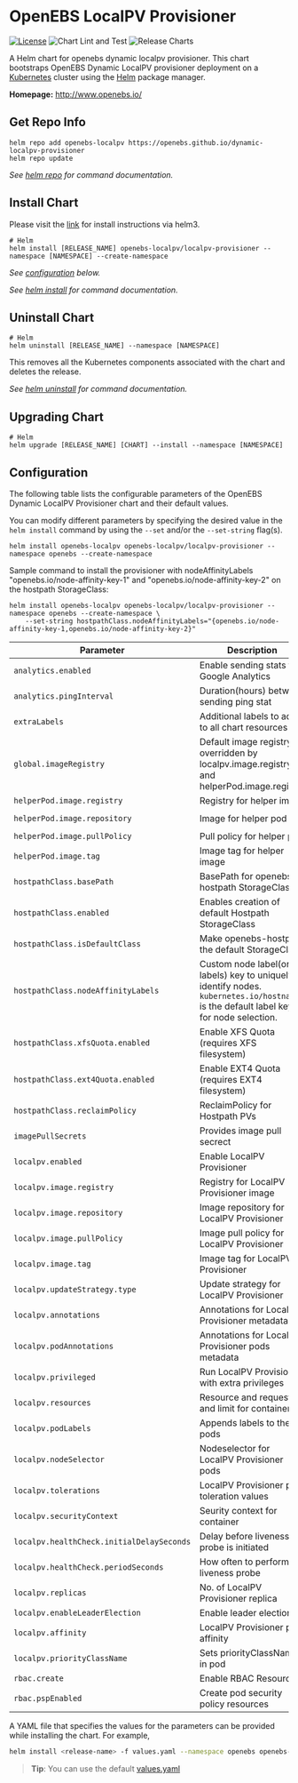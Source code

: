 #  OpenEBS LocalPV Provisioner

[![License](https://img.shields.io/badge/License-Apache%202.0-blue.svg)](https://opensource.org/licenses/Apache-2.0)
![Chart Lint and Test](https://github.com/openebs/dynamic-localpv-provisioner/workflows/Chart%20Lint%20and%20Test/badge.svg)
![Release Charts](https://github.com/openebs/dynamic-localpv-provisioner/workflows/Release%20Charts/badge.svg?branch=develop)

A Helm chart for openebs dynamic localpv provisioner. This chart bootstraps OpenEBS Dynamic LocalPV provisioner deployment on a [Kubernetes](http://kubernetes.io) cluster using the  [Helm](https://helm.sh) package manager.


**Homepage:** <http://www.openebs.io/>

## Get Repo Info

```console
helm repo add openebs-localpv https://openebs.github.io/dynamic-localpv-provisioner
helm repo update
```

_See [helm repo](https://helm.sh/docs/helm/helm_repo/) for command documentation._

## Install Chart

Please visit the [link](https://openebs.github.io/dynamic-localpv-provisioner/) for install instructions via helm3.

```console
# Helm
helm install [RELEASE_NAME] openebs-localpv/localpv-provisioner --namespace [NAMESPACE] --create-namespace
```

_See [configuration](#configuration) below._

_See [helm install](https://helm.sh/docs/helm/helm_install/) for command documentation._

## Uninstall Chart

```console
# Helm
helm uninstall [RELEASE_NAME] --namespace [NAMESPACE]
```

This removes all the Kubernetes components associated with the chart and deletes the release.

_See [helm uninstall](https://helm.sh/docs/helm/helm_uninstall/) for command documentation._

## Upgrading Chart

```console
# Helm
helm upgrade [RELEASE_NAME] [CHART] --install --namespace [NAMESPACE]
```


## Configuration

The following table lists the configurable parameters of the OpenEBS Dynamic LocalPV Provisioner chart and their default values.

You can modify different parameters by specifying the desired value in the `helm install` command by using the `--set` and/or the `--set-string` flag(s).

```console
helm install openebs-localpv openebs-localpv/localpv-provisioner --namespace openebs --create-namespace
```

Sample command to install the provisioner with nodeAffinityLabels "openebs.io/node-affinity-key-1" and "openebs.io/node-affinity-key-2" on the hostpath StorageClass:
```console
helm install openebs-localpv openebs-localpv/localpv-provisioner --namespace openebs --create-namespace \
	--set-string hostpathClass.nodeAffinityLabels="{openebs.io/node-affinity-key-1,openebs.io/node-affinity-key-2}"
```

| Parameter                                   | Description                                                                                                                                                                                 | Default                       |
| ------------------------------------------- |---------------------------------------------------------------------------------------------------------------------------------------------------------------------------------------------|-------------------------------|
| `analytics.enabled`                         | Enable sending stats to Google Analytics                                                                                                                                                    | `true`                        |
| `analytics.pingInterval`                    | Duration(hours) between sending ping stat                                                                                                                                                   | `24h`                         |
| `extraLabels`                               | Additional labels to add to all chart resources                                 | `{}`                         |
| `global.imageRegistry`                      | Default image registry, overridden by localpv.image.registry and helperPod.image.registry                                                                                                   | `""`                          |
| `helperPod.image.registry`                  | Registry for helper image                                                                                                                                                                   | `""`                          |
| `helperPod.image.repository`                | Image for helper pod                                                                                                                                                                        | `"openebs/linux-utils"`       |
| `helperPod.image.pullPolicy`                | Pull policy for helper pod                                                                                                                                                                  | `"IfNotPresent"`              |
| `helperPod.image.tag`                       | Image tag for helper image                                                                                                                                                                  | `4.1.0`                       |
| `hostpathClass.basePath`                    | BasePath for openebs-hostpath StorageClass                                                                                                                                                  | `"/var/openebs/local"`        |
| `hostpathClass.enabled`                     | Enables creation of default Hostpath StorageClass                                                                                                                                           | `true`                        |
| `hostpathClass.isDefaultClass`              | Make openebs-hostpath the default StorageClass                                                                                                                                              | `"false"`                     |
| `hostpathClass.nodeAffinityLabels`          | Custom node label(or labels) key to uniquely identify nodes. `kubernetes.io/hostname` is the default label key for node selection.                                                          | `[]`                          |
| `hostpathClass.xfsQuota.enabled`            | Enable XFS Quota (requires XFS filesystem)                                                                                                                                                  | `false`                       |
| `hostpathClass.ext4Quota.enabled`           | Enable EXT4 Quota (requires EXT4 filesystem)                                                                                                                                                | `false`                       |
| `hostpathClass.reclaimPolicy`               | ReclaimPolicy for Hostpath PVs                                                                                                                                                              | `"Delete"`                    |
| `imagePullSecrets`                          | Provides image pull secrect                                                                                                                                                                 | `""`                          |
| `localpv.enabled`                           | Enable LocalPV Provisioner                                                                                                                                                                  | `true`                        |
| `localpv.image.registry`                    | Registry for LocalPV Provisioner image                                                                                                                                                      | `""`                          |
| `localpv.image.repository`                  | Image repository for LocalPV Provisioner                                                                                                                                                    | `openebs/localpv-provisioner` |
| `localpv.image.pullPolicy`                  | Image pull policy for LocalPV Provisioner                                                                                                                                                   | `IfNotPresent`                |
| `localpv.image.tag`                         | Image tag for LocalPV Provisioner                                                                                                                                                           | `4.1.1`                       |
| `localpv.updateStrategy.type`               | Update strategy for LocalPV Provisioner                                                                                                                                                     | `RollingUpdate`               |
| `localpv.annotations`                       | Annotations for LocalPV Provisioner metadata                                                                                                                                                | `""`                          |
| `localpv.podAnnotations`                    | Annotations for LocalPV Provisioner pods metadata                                                                                                                                           | `""`                          |
| `localpv.privileged`                        | Run LocalPV Provisioner with extra privileges                                                                                                                                               | `true`                        |
| `localpv.resources`                         | Resource and request and limit for containers                                                                                                                                               | `""`                          |
| `localpv.podLabels`                         | Appends labels to the pods                                                                                                                                                                  | `""`                          |
| `localpv.nodeSelector`                      | Nodeselector for LocalPV Provisioner pods                                                                                                                                                   | `""`                          |
| `localpv.tolerations`                       | LocalPV Provisioner pod toleration values                                                                                                                                                   | `""`                          |
| `localpv.securityContext`                   | Seurity context for container                                                                                                                                                               | `""`                          |
| `localpv.healthCheck.initialDelaySeconds`   | Delay before liveness probe is initiated                                                                                                                                                    | `30`                          |
| `localpv.healthCheck.periodSeconds`         | How often to perform the liveness probe                                                                                                                                                     | `60`                          |
| `localpv.replicas`                          | No. of LocalPV Provisioner replica                                                                                                                                                          | `1`                           |
| `localpv.enableLeaderElection`              | Enable leader election                                                                                                                                                                      | `true`                        |
| `localpv.affinity`                          | LocalPV Provisioner pod affinity                                                                                                                                                            | `{}`                          |
| `localpv.priorityClassName`                 | Sets priorityClassName in pod                                                                       | `""`                          |
| `rbac.create`                               | Enable RBAC Resources                                                                                                                                                                       | `true`                        |
| `rbac.pspEnabled`                           | Create pod security policy resources                                                                                                                                                        | `false`                       |


A YAML file that specifies the values for the parameters can be provided while installing the chart. For example,

```bash
helm install <release-name> -f values.yaml --namespace openebs openebs-localpv/localpv-provisioner
```

> **Tip**: You can use the default [values.yaml](values.yaml)
